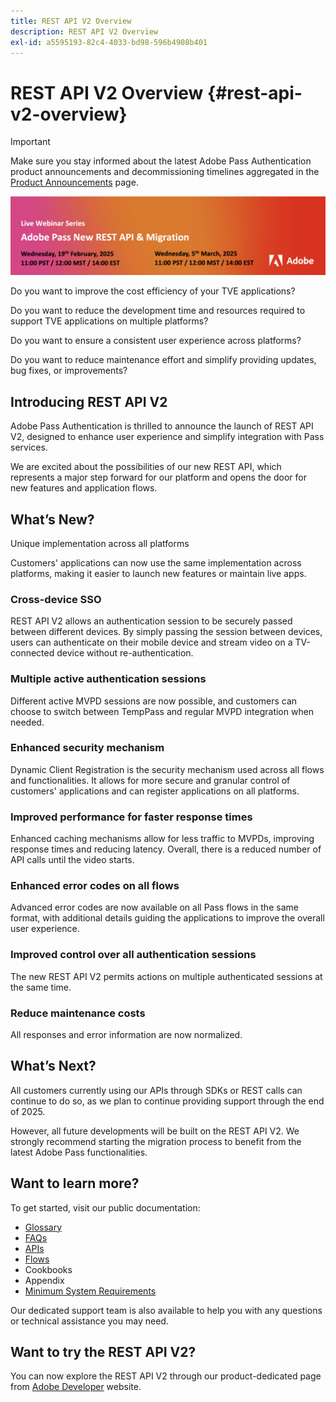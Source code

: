 ```yaml
---
title: REST API V2 Overview
description: REST API V2 Overview
exl-id: a5595193-82c4-4033-bd98-596b4908b401
---
```

# REST API V2 Overview {#rest-api-v2-overview}

>[!IMPORTANT]
>
> Make sure you stay informed about the latest Adobe Pass Authentication product announcements and decommissioning timelines aggregated in the [Product Announcements](/help/authentication/product-announcements.md) page.

<a href="https://experienceleague.adobe.com/en/docs/pass/authentication/product-announcements">![Live Webinar Series](/help/authentication/assets/rest-api-v2/live-webinar-series-banner.png)</a>

Do you want to improve the cost efficiency of your TVE applications?

Do you want to reduce the development time and resources required to support TVE applications on multiple platforms?

Do you want to ensure a consistent user experience across platforms?

Do you want to reduce maintenance effort and simplify providing updates, bug fixes, or improvements?

## Introducing REST API V2

Adobe Pass Authentication is thrilled to announce the launch of REST API V2, designed to enhance user experience and simplify integration with Pass services.

We are excited about the possibilities of our new REST API, which represents a major step forward for our platform and opens the door for new features and application flows.

## What’s New?

Unique implementation across all platforms

Customers' applications can now use the same implementation across platforms, making it easier to launch new features or maintain live apps.

### Cross-device SSO

REST API V2 allows an authentication session to be securely passed between different devices. By simply passing the session between devices, users can authenticate on their mobile device and stream video on a TV-connected device without re-authentication.

### Multiple active authentication sessions

Different active MVPD sessions are now possible, and customers can choose to switch between TempPass and regular MVPD integration when needed.

### Enhanced security mechanism

Dynamic Client Registration is the security mechanism used across all flows and functionalities. It allows for more secure and granular control of customers' applications and can register applications on all platforms.

### Improved performance for faster response times

Enhanced caching mechanisms allow for less traffic to MVPDs, improving response times and reducing latency. Overall, there is a reduced number of API calls until the video starts.

### Enhanced error codes on all flows

Advanced error codes are now available on all Pass flows in the same format, with additional details guiding the applications to improve the overall user experience.

### Improved control over all authentication sessions

The new REST API V2 permits actions on multiple authenticated sessions at the same time.

### Reduce maintenance costs

All responses and error information are now normalized.

## What’s Next?

All customers currently using our APIs through SDKs or REST calls can continue to do so, as we plan to continue providing support through the end of 2025.

However, all future developments will be built on the REST API V2. We strongly recommend starting the migration process to benefit from the latest Adobe Pass functionalities.

## Want to learn more?

To get started, visit our public documentation:

- [Glossary](rest-api-v2-glossary.md)
- [FAQs](rest-api-v2-faqs.md)
- [APIs](apis/rest-api-v2-apis-overview.md)
- [Flows](flows/rest-api-v2-flows-overview.md)
- Cookbooks
- Appendix
- [Minimum System Requirements](/help/authentication/integration-guide-programmers/minimum-system-requirements.md)

Our dedicated support team is also available to help you with any questions or technical assistance you may need.

## Want to try the REST API V2?

You can now explore the REST API V2 through our product-dedicated page from [Adobe Developer](https://developer.adobe.com/adobe-pass/) website.
